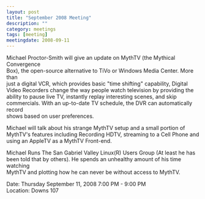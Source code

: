 ```yaml
---
layout: post
title: "September 2008 Meeting"
description: ""
category: meetings
tags: [meeting]
meetingdate: 2008-09-11
---
```


Michael Proctor-Smith will give an update on MythTV (the Mythical Convergence  
Box), the open-source alternative to TiVo or Windows Media Center. More than   
just a digital VCR, which provides basic "time shifting" capability, Digital   
Video Recorders change the way people watch television by providing the        
ability to pause live TV, instantly replay interesting scenes, and skip        
commercials. With an up-to-date TV schedule, the DVR can automatically record  
shows based on user preferences.                                               
                                                                             
Michael will talk about his strange MythTV setup and a small portion of        
MythTV's features including Recording HDTV, streaming to a Cell Phone and      
using an AppleTV as a MythTV Front-end.                                        
                                                                             
Michael Runs The San Gabriel Valley Linux(R) Users Group (At least he has been 
told that by others). He spends an unhealthy amount of his time watching       
MythTV and plotting how he can never be without access to MythTV.              
                                                                             
Date: Thursday September 11, 2008 7:00 PM - 9:00 PM                              
Location: Downs 107                                         
